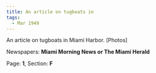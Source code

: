 ```yaml
---  
title: An article on tugboats in  
tags:  
  - Mar 1949  
---  
```

  
An article on tugboats in Miami Harbor. [Photos]  
  
Newspapers: **Miami Morning News or The Miami Herald**  
  
Page: **1**, Section: **F** 
